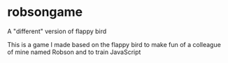 # robsongame
A "different" version of flappy bird

This is a game I made based on the flappy bird to make fun of a colleague of mine named Robson and to train JavaScript


